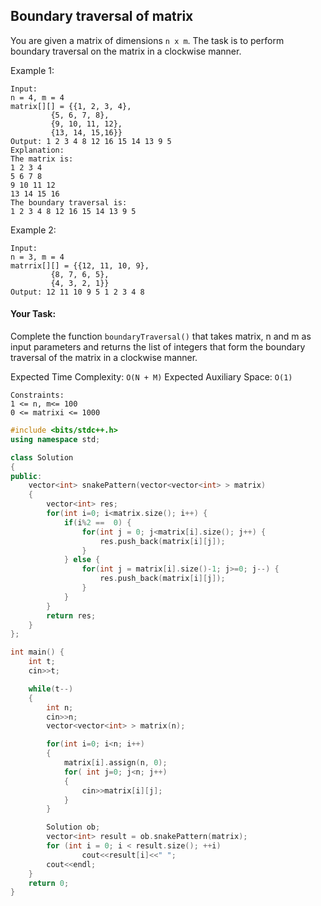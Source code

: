 ## Boundary traversal of matrix

You are given a matrix of dimensions `n x m`. The task is to perform boundary traversal on the matrix in a clockwise manner.

Example 1:

```
Input:
n = 4, m = 4
matrix[][] = {{1, 2, 3, 4},
         {5, 6, 7, 8},
         {9, 10, 11, 12},
         {13, 14, 15,16}}
Output: 1 2 3 4 8 12 16 15 14 13 9 5
Explanation:
The matrix is:
1 2 3 4
5 6 7 8
9 10 11 12
13 14 15 16
The boundary traversal is:
1 2 3 4 8 12 16 15 14 13 9 5
```

Example 2:

```
Input:
n = 3, m = 4
matrrix[][] = {{12, 11, 10, 9},
         {8, 7, 6, 5},
         {4, 3, 2, 1}}
Output: 12 11 10 9 5 1 2 3 4 8
```

#### Your Task:

Complete the function `boundaryTraversal()` that takes matrix, n and m as input parameters and returns the list of integers that form the boundary traversal of the matrix in a clockwise manner.

Expected Time Complexity: `O(N + M)`
Expected Auxiliary Space: `O(1)`

```
Constraints:
1 <= n, m<= 100
0 <= matrixi <= 1000
```

```c++
#include <bits/stdc++.h>
using namespace std;

class Solution
{
public:
    vector<int> snakePattern(vector<vector<int> > matrix)
    {
        vector<int> res;
        for(int i=0; i<matrix.size(); i++) {
            if(i%2 ==  0) {
                for(int j = 0; j<matrix[i].size(); j++) {
                    res.push_back(matrix[i][j]);
                }
            } else {
                for(int j = matrix[i].size()-1; j>=0; j--) {
                    res.push_back(matrix[i][j]);
                }
            }
        }
        return res;
    }
};

int main() {
    int t;
    cin>>t;

    while(t--)
    {
        int n;
        cin>>n;
        vector<vector<int> > matrix(n);

        for(int i=0; i<n; i++)
        {
            matrix[i].assign(n, 0);
            for( int j=0; j<n; j++)
            {
                cin>>matrix[i][j];
            }
        }

        Solution ob;
        vector<int> result = ob.snakePattern(matrix);
        for (int i = 0; i < result.size(); ++i)
                cout<<result[i]<<" ";
        cout<<endl;
    }
    return 0;
}
```
